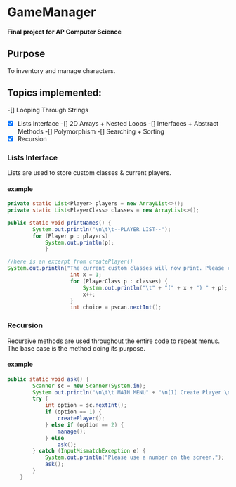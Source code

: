 # GameManager
**Final project for AP Computer Science**

## Purpose
To inventory and manage characters.

## Topics implemented:
-[] Looping Through Strings
-[x] Lists Interface
-[] 2D Arrays + Nested Loops
-[] Interfaces + Abstract Methods
-[] Polymorphism
-[] Searching + Sorting
-[x] Recursion

### Lists Interface
Lists are used to store custom classes & current players.
#### example
```java
private static List<Player> players = new ArrayList<>();
private static List<PlayerClass> classes = new ArrayList<>();

public static void printNames() {
        System.out.println("\n\t\t--PLAYER LIST--");
        for (Player p : players)
            System.out.println(p);
            }

//here is an excerpt from createPlayer()
System.out.println("The current custom classes will now print. Please choose one.");
                    int x = 1;
                    for (PlayerClass p : classes) {
                        System.out.println("\t" + "(" + x + ") " + p);
                        x++;
                    }
                    int choice = pscan.nextInt();
```


### Recursion
Recursive methods are used throughout the entire code to repeat menus. The base case is the method doing its purpose.
#### example
```java
public static void ask() {
        Scanner sc = new Scanner(System.in);
        System.out.println("\n\t\t MAIN MENU" + "\n(1) Create Player \n(2) Manage Player(s)");
        try {
            int option = sc.nextInt();
            if (option == 1) {
                createPlayer();
            } else if (option == 2) {
                manage();
            } else
                ask();
        } catch (InputMismatchException e) {
            System.out.println("Please use a number on the screen.");
            ask();
        }
    }
   ```



